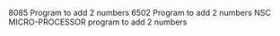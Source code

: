 8085 Program to add 2 numbers
6502 Program to add 2 numbers
NSC MICRO-PROCESSOR program to add 2 numbers
